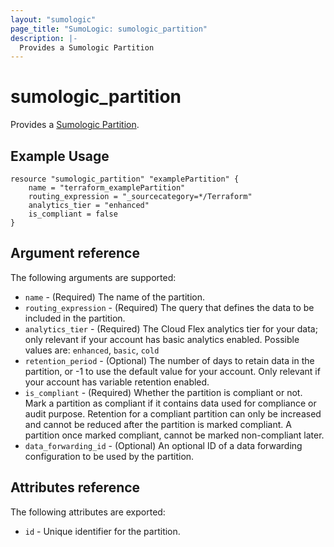 ```yaml
---
layout: "sumologic"
page_title: "SumoLogic: sumologic_partition"
description: |-
  Provides a Sumologic Partition
---
```


# sumologic_partition
Provides a [Sumologic Partition][1].

## Example Usage
```hcl
resource "sumologic_partition" "examplePartition" {
    name = "terraform_examplePartition"
    routing_expression = "_sourcecategory=*/Terraform"
    analytics_tier = "enhanced"
    is_compliant = false
}
```

## Argument reference

The following arguments are supported:

- `name` - (Required) The name of the partition.
- `routing_expression` - (Required) The query that defines the data to be included in the partition.
- `analytics_tier` - (Required) The Cloud Flex analytics tier for your data; only relevant if your account has basic analytics enabled. Possible values are: `enhanced`, `basic`, `cold`
- `retention_period` - (Optional) The number of days to retain data in the partition, or -1 to use the default value for your account. Only relevant if your account has variable retention enabled.
- `is_compliant` - (Required) Whether the partition is compliant or not. Mark a partition as compliant if it contains data used for compliance or audit purpose. Retention for a compliant partition can only be increased and cannot be reduced after the partition is marked compliant. A partition once marked compliant, cannot be marked non-compliant later.
- `data_forwarding_id` - (Optional) An optional ID of a data forwarding configuration to be used by the partition.

## Attributes reference

The following attributes are exported:

- `id` - Unique identifier for the partition.

[1]: https://help.sumologic.com/Manage/Partitions
